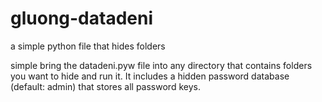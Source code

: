 # gluong-datadeni
a simple python file that hides folders

simple bring the datadeni.pyw file into any directory that contains folders you want to hide and run it. It includes a hidden password database (default: admin) that stores all password keys.
